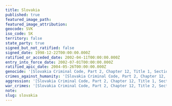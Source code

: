 ```yaml
---
title: Slovakia
published: true
featured_image_path:
featured_image_attribution:
geocode: SVK
iso_code: SK
territory: false
state_party: true
signed_but_not_ratified: false
signed_date: 1998-12-22T00:00:00.000Z
ratified_or_acceded_date: 2002-04-11T00:00:00.000Z
entry_into_force_date: 2002-07-01T00:00:00.000Z
ratified_apic_date: 2004-05-26T00:00:00.000Z
genocide: '[Slovakia Criminal Code, Part 2, Chapter 12, Title 1, Section 418](https://iccdb.hrlc.net/data/doc/458/keyword/46/)'
crimes_against_humanity: '[Slovakia Criminal Code, Part 2, Chapter 12, Title 2, Section 432](https://iccdb.hrlc.net/data/doc/458/keyword/13/)'
aggression: '[Slovakia Criminal Code, Part 2, Chapter 12, Title 1, Section 417](https://iccdb.hrlc.net/data/doc/458/keyword/1/)'
war_crimes: '[Slovakia Criminal Code, Part 2, Chapter 12, Title 2, Sections 426-428, 431-435](https://iccdb.hrlc.net/data/doc/458/keyword/145/)'
note:
slug: slovakia
---
```



